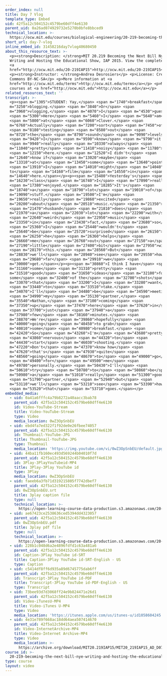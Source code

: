 ```yaml
---
order_index: null
title: Day 7 Vlog
template_type: Embed
uid: 42f5a12c504152c4579be60dff4e6130
parent_uid: 0a26ad074929732e5270b0bfe8bbced9
technical_location: >-
  https://ocw.mit.edu/courses/biological-engineering/20-219-becoming-the-next-bill-nye-writing-and-hosting-the-educational-show-january-iap-2015/student-reflections/andrea-desrosierss-reflections/day-7-vlog
short_url: day-7-vlog
inline_embed_id: 31458216day7vlog40680450
about_this_resource_text: >-
  <p><strong>Description: </strong>MIT 20.219 Becoming the Next Bill Nye:
  Writing and Hosting the Educational Show, IAP 2015. View the complete course:
  <a
  href="http://ocw.mit.edu/20-219IAP15">http://ocw.mit.edu/20-219IAP15</a>.</p>
  <p><strong>Instructor: </strong>Andrea Desrosiers</p> <p>License: Creative
  Commons BY-NC-SA</p> <p>More information at <a
  href="http://ocw.mit.edu/terms">http://ocw.mit.edu/terms</a></p> <p>More
  courses at <a href="http://ocw.mit.edu">http://ocw.mit.edu</a></p>
related_resources_text: ''
transcript: >-
  <p><span m="1305">STUDENT: Yay,</span> <span m="1740">breakfast</span> <span
  m="3250">blogging.</span> <span m="3840">Or</span> <span
  m="3960">vlogging,</span> <span m="4070">I</span> <span m="4530">guess.</span>
  <span m="5300">Here</span> <span m="5460">I</span> <span m="5640">am</span>
  <span m="5800">at</span> <span m="6060">Clover.</span> <span
  m="6760">Actually</span> <span m="7200">sort</span> <span m="7450">of</span>
  <span m="8180">testing</span> <span m="8580">out</span> <span
  m="8720">the</span> <span m="8790">sound</span> <span m="9090">levels,</span>
  <span m="9420">I</span> <span m="9590">know</span> <span m="9790">it's</span>
  <span m="9940">really</span> <span m="10330">always</span> <span
  m="11040">pretty</span> <span m="11410">noisy</span> <span m="11780">in</span>
  <span m="12150">here.</span> <span m="12520">I didn't</span> <span
  m="12640">know if</span> <span m="13020">maybe</span> <span
  m="13310">at</span> <span m="13450">some</span> <span m="13640">point,</span>
  <span m="13910">I</span> <span m="14010">might</span> <span m="14040">want
  to</span> <span m="14160">film</span> <span m="14550">in</span> <span
  m="14640">here.</span></p><p><span m="15480">Yesterday's</span> <span
  m="16230">class</span> <span m="16740">I</span> <span m="17090">really</span>
  <span m="17380">enjoyed.</span> <span m="18285">It's</span> <span
  m="18740">a</span> <span m="18790">lot</span> <span m="19010">of</span> <span
  m="19090">stuff.</span> <span m="19500">I'm</span> <span
  m="19650">really</span> <span m="19860">excited</span> <span
  m="20200">about</span> <span m="20510">music.</span> <span m="21350">My</span>
  <span m="21470">husband</span> <span m="21810">does</span> <span
  m="21970">a</span> <span m="22030">lot</span> <span m="22290">with</span>
  <span m="22640">weird</span> <span m="22950">music</span> <span
  m="23350">in</span> <span m="23430">fact,</span> <span m="23680">so</span>
  <span m="25360">I</span> <span m="25440">wouldn't</span> <span
  m="25640">be</span> <span m="25720">surprised</span> <span m="26150">if</span>
  <span m="26250">he</span> <span m="26360">helps</span> <span
  m="26660">me</span> <span m="26760">out</span> <span m="27150">a</span> <span
  m="27190">little</span> <span m="27400">bit</span> <span m="27950">with</span>
  <span m="28170">this.</span> <span m="28560">But</span> <span
  m="28830">we'll</span> <span m="28940">see</span> <span m="29550">how</span>
  <span m="29680">far</span> <span m="29910">we</span> <span
  m="30000">get.</span></p><p><span m="30860">I think I have</span> <span
  m="31160">some</span> <span m="31310">pretty</span> <span
  m="31510">good</span> <span m="31650">ideas</span> <span m="32100">for
  some</span> <span m="32400">of the</span> <span m="32700">shots</span> <span
  m="33070">that</span> <span m="33200">I</span> <span m="33280">want</span>
  <span m="33440">to</span> <span m="33510">take.</span> <span
  m="34070">I'll</span> <span m="34480">be</span> <span m="34590">meeting</span>
  <span m="34990">my</span> <span m="35130">partner,</span> <span
  m="35540">Nathan,</span> <span m="37100">coming</span> <span
  m="37350">up</span> <span m="37470">here</span> <span m="37620">in</span>
  <span m="37700">just</span> <span m="37940">a</span> <span
  m="37980">few</span> <span m="38160">minutes.</span> <span
  m="38870">We're</span> <span m="39860">hopefully</span> <span
  m="40000">going</span> <span m="40450">to grab</span> <span
  m="40810">some</span> <span m="40980">breakfast.</span> <span
  m="42420">So</span> <span m="43260">I'm</span> <span m="43680">pretty</span>
  <span m="43860">nervous</span> <span m="44320">to</span> <span
  m="44430">start</span> <span m="46030">shooting.</span> <span
  m="47220">Don't</span> <span m="47370">know how</span> <span
  m="47620">that's</span> <span m="47930">quite</span> <span
  m="48560">going</span> <span m="48670">to</span> <span m="49000">go</span>
  <span m="49400">for</span> <span m="49500">me</span> <span
  m="49780">personally.</span> <span m="50430">I'll</span> <span
  m="50610">try</span> <span m="50780">to</span> <span m="50860">be</span> <span
  m="50980">a</span> <span m="51010">really</span> <span m="51300">good</span>
  <span m="51790">partner,</span> <span m="52940">but</span> <span
  m="53110">we'll</span> <span m="53210">see</span> <span m="53390">how</span>
  <span m="53520">that</span> <span m="53710">goes.</span></p>
embedded_media:
  - uid: 0a41a6fffc4a79b8272a40aacc3bab78
    parent_uid: 42f5a12c504152c4579be60dff4e6130
    id: Video-YouTube-Stream
    title: Video-YouTube-Stream
    type: Video
    media_location: 0wZ3OpSnbEU
  - uid: ebd4fa7ed322f1f92de0e26fbee74057
    parent_uid: 42f5a12c504152c4579be60dff4e6130
    id: Thumbnail-YouTube-JPG
    title: Thumbnail-YouTube-JPG
    type: Thumbnail
    media_location: 'https://img.youtube.com/vi/0wZ3OpSnbEU/default.jpg'
  - uid: 44ba11fb160ec493d569244b04010f7d
    parent_uid: 42f5a12c504152c4579be60dff4e6130
    id: 3Play-3PlayYouTubeid-MP4
    title: 3Play-3Play YouTube id
    type: 3Play
    media_location: 0wZ3OpSnbEU
  - uid: faeeb6a3fb71d319215805f7742dbef7
    parent_uid: 42f5a12c504152c4579be60dff4e6130
    id: 0wZ3OpSnbEU.srt
    title: 3play caption file
    type: null
    technical_location: >-
      https://open-learning-course-data-production.s3.amazonaws.com/20-219-becoming-the-next-bill-nye-writing-and-hosting-the-educational-show-january-iap-2015/faeeb6a3fb71d319215805f7742dbef7_0wZ3OpSnbEU.srt
  - uid: ae67423ce2538636ced5394dd4323057
    parent_uid: 42f5a12c504152c4579be60dff4e6130
    id: 0wZ3OpSnbEU.pdf
    title: 3play pdf file
    type: null
    technical_location: >-
      https://open-learning-course-data-production.s3.amazonaws.com/20-219-becoming-the-next-bill-nye-writing-and-hosting-the-educational-show-january-iap-2015/ae67423ce2538636ced5394dd4323057_0wZ3OpSnbEU.pdf
  - uid: 228b1c048d6a2e4896fdfd1c63a481a6
    parent_uid: 42f5a12c504152c4579be60dff4e6130
    id: Caption-3Play YouTube id-SRT
    title: Caption-3Play YouTube id-SRT-English - US
    type: Caption
  - uid: c5414df8ff6d935a89d6745775dab6ff
    parent_uid: 42f5a12c504152c4579be60dff4e6130
    id: Transcript-3Play YouTube id-PDF
    title: Transcript-3Play YouTube id-PDF-English - US
    type: Transcript
  - uid: 73bee93d7d3068ff24e9b824471e26d1
    parent_uid: 42f5a12c504152c4579be60dff4e6130
    id: Video-iTunesU-MP4
    title: Video-iTunes U-MP4
    type: Video
    media_location: 'https://itunes.apple.com/us/itunes-u/id1058604245'
  - uid: 4e31e789f668ac18dd64aea507414670
    parent_uid: 42f5a12c504152c4579be60dff4e6130
    id: Video-InternetArchive-MP4
    title: Video-Internet Archive-MP4
    type: Video
    media_location: >-
      https://archive.org/download/MIT20.219IAP15/MIT20_219IAP15_AD_D07_Reflections_360p.mp4
course_id: >-
  20-219-becoming-the-next-bill-nye-writing-and-hosting-the-educational-show-january-iap-2015
type: course
layout: video
---
```

